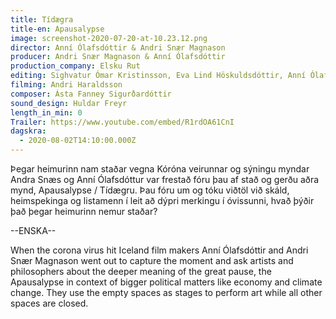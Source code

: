 ```yaml
---
title: Tídægra
title-en: Apausalypse
image: screenshot-2020-07-20-at-10.23.12.png
director: Anní Ólafsdóttir & Andri Snær Magnason
producer: Andri Snær Magnason & Anní Ólafsdóttir
production_company: Elsku Rut
editing: Sighvatur Ómar Kristinsson, Eva Lind Höskuldsdóttir, Anní Ólafsdóttir
filming: Andri Haraldsson
composer: Ásta Fanney Sigurðardóttir
sound_design: Huldar Freyr
length_in_min: 0
Trailer: https://www.youtube.com/embed/R1rdOA61CnI
dagskra:
  - 2020-08-02T14:10:00.000Z
---
```

Þegar heimurinn nam staðar vegna Kóróna veirunnar og sýningu myndar Andra Snæs og Anní Ólafsdóttur var frestað fóru þau af stað og gerðu aðra mynd, Apausalypse / Tídægru. Þau fóru um og tóku viðtöl við skáld, heimspekinga og listamenn í leit að dýpri merkingu í óvissunni, hvað þýðir það þegar heimurinn nemur staðar?

\--ENSKA--

When the corona virus hit Iceland film makers Anní Ólafsdóttir and Andri Snær Magnason went out to capture the moment and ask artists and philosophers about the deeper meaning of the great pause, the Apausalypse in context of bigger political matters like economy and climate change. They use the empty spaces as stages to perform art while all other spaces are closed.